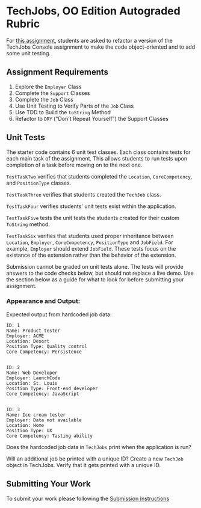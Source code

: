 # TechJobs, OO Edition Autograded Rubric

For [this assignment](https://education.launchcode.org/csharp-web-development/assignments/tech-jobs-oo.html), students are asked to refactor a version of the TechJobs Console assignment to make the code object-oriented and to add some unit testing.

## Assignment Requirements

1. Explore the `Employer` Class
2. Complete the `Support` Classes
3. Complete the `Job` Class
4. Use Unit Testing to Verify Parts of the `Job` Class
5. Use TDD to Build the `toString` Method
6. Refactor to `DRY` ("Don't Repeat Yourself") the Support Classes

## Unit Tests
 
The starter code contains 6 unit test classes.  Each class contains tests for each main task of the assignment. This allows students to run tests upon completion of a task before moving on to the next one.
 
`TestTaskTwo` verifies that students completed the `Location`, `CoreCompetency`, and `PositionType` classes.

`TestTaskThree` verifies that students created the `TechJob` class.  

`TestTaskFour` verifies students' unit tests exist within the application.  

`TestTaskFive` tests the unit tests the students created for their custom `ToString` method.  

`TestTaskSix` verifies that students used proper inheritance between `Location`, `Employer`, `CoreCompetency`, `PositionType` and `JobField`.  For example, `Employer` should extend `JobField`.  These tests focus on the existance of the extension rather than the behavior of the extension. 

Submission cannot be graded on unit tests alone.  The tests will provide answers to the code checks below, but should not replace a live demo.  Use the section below as a guide for what to look for before submitting your assignment.
  
### Appearance and Output:
 
Expected output from hardcoded job data:
 
```
ID: 1
Name: Product tester
Employer: ACME
Location: Desert
Position Type: Quality control
Core Competency: Persistence
 
 
ID: 2
Name: Web Developer
Employer: LaunchCode
Location: St. Louis
Position Type: Front-end developer
Core Competency: JavaScript
 
 
ID: 3
Name: Ice cream tester
Employer: Data not available
Location: Home
Position Type: UX
Core Competency: Tasting ability
```
 
Does the hardcoded job data in `TechJobs` print when the application is run?
 
Will an additional job be printed with a unique ID? Create a new
`TechJob` object in TechJobs. Verify that it gets printed with a unique ID.

## Submitting Your Work

To submit your work please following the [Submission Instructions](https://education.launchcode.org/charp-web-development/assignments/hello-world.html#submitting-your-work)

